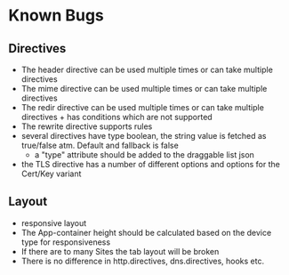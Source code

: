 # Known Bugs
## Directives
- The header directive can be used multiple times or can take multiple directives
- The mime directive can be used multiple times or can take multiple directives
- The redir directive can be used multiple times or can take multiple directives + has conditions which are not supported
- The rewrite directive supports rules
- several directives have type boolean, the string value is fetched as true/false atm. Default and fallback is false
  - a "type" attribute should be added to the draggable list json
- the TLS directive has a number of different options and options for the Cert/Key variant
## Layout
- responsive layout
- The App-container height should be calculated based on the device type for responsiveness
- If there are to many Sites the tab layout will be broken
- There is no difference in http.directives, dns.directives, hooks etc.